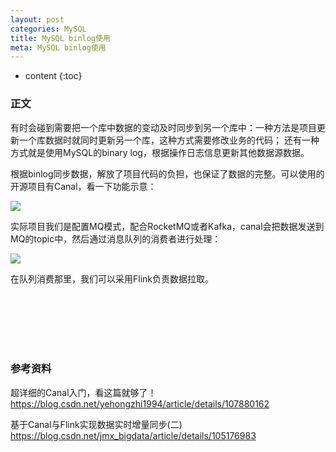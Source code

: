 ```yaml
---
layout: post
categories: MySQL
title: MySQL binlog使用
meta: MySQL binlog使用
---
```

* content
{:toc}

### 正文

有时会碰到需要把一个库中数据的变动及时同步到另一个库中：一种方法是项目更新一个库数据时就同时更新另一个库，这种方式需要修改业务的代码；
还有一种方式就是使用MySQL的binary log，根据操作日志信息更新其他数据源数据。

根据binlog同步数据，解放了项目代码的负担，也保证了数据的完整。可以使用的开源项目有Canal，看一下功能示意：

![](/blog/images/20210318/20210318110035.png)

实际项目我们是配置MQ模式，配合RocketMQ或者Kafka，canal会把数据发送到MQ的topic中，然后通过消息队列的消费者进行处理：

![](/blog/images/20210318/20210318110037.png)

在队列消费那里，我们可以采用Flink负责数据拉取。

<br/><br/><br/><br/><br/>
### 参考资料

超详细的Canal入门，看这篇就够了！ <https://blog.csdn.net/yehongzhi1994/article/details/107880162>

基于Canal与Flink实现数据实时增量同步(二) <https://blog.csdn.net/jmx_bigdata/article/details/105176983>
